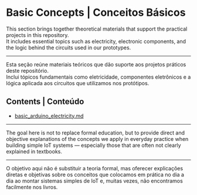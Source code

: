 # Basic Concepts | Conceitos Básicos

This section brings together theoretical materials that support the practical projects in this repository.  
It includes essential topics such as electricity, electronic components, and the logic behind the circuits used in our prototypes.

---

Esta seção reúne materiais teóricos que dão suporte aos projetos práticos deste repositório.  
Inclui tópicos fundamentais como eletricidade, componentes eletrônicos e a lógica aplicada aos circuitos que utilizamos nos protótipos.

## Contents | Conteúdo

- [basic_arduino_electricity.md](./basic_arduino_electricity.md)

---

The goal here is not to replace formal education, but to provide direct and objective explanations of the concepts we apply in everyday practice when building simple IoT systems — especially those that are often not clearly explained in textbooks.

---

O objetivo aqui não é substituir a teoria formal, mas oferecer explicações diretas e objetivas sobre os conceitos que colocamos em prática no dia a dia ao montar sistemas simples de IoT e, muitas vezes, não encontramos facilmente nos livros.

